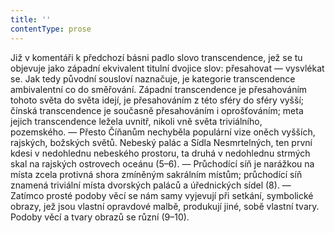 ```yaml
---
title: ''
contentType: prose
---
```


<section>

Již v komentáři k předchozí básni padlo slovo transcendence, jež se tu objevuje jako západní ekvivalent titulní dvojice slov: přesahovat — vysvlékat se. Jak tedy původní sousloví naznačuje, je kategorie transcendence ambivalentní co do směřování. Západní transcendence je přesahováním tohoto světa do světa idejí, je přesahováním z této sféry do sféry vyšší; čínská transcendence je současně přesahováním i oprošťováním; meta jejich transcendence ležela uvnitř, nikoli vně světa triviál­ního, pozemského. — Přesto Číňanům nechyběla populární vize oněch vyšších, rajských, božských světů. Nebeský palác a Sídla Nesmrtelných, ten první kdesi v nedohlednu nebeského prostoru, ta druhá v nedohlednu strmých skal na rajských ostrovech oceánu (5–6). — Průchodící síň je narážkou na místa zcela protivná shora zmíněným sakrálním místům; průchodící síň znamená triviální místa dvorských paláců a úřednických sídel (8). — Zatímco prosté podoby věcí se nám samy vyjevují při setkání, symbolické obrazy, jež jsou vlastní opravdové malbě, produkují jiné, sobě vlastní tvary. Podoby věcí a tvary obrazů se různí (9–10).

</section>
